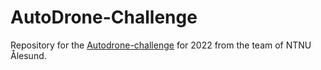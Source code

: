# AutoDrone-Challenge

Repository for the [Autodrone-challenge](https://www.autodrone.no/) for 2022 from the team of NTNU Ålesund.

